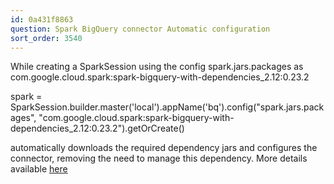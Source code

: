 ```yaml
---
id: 0a431f8863
question: Spark BigQuery connector Automatic configuration
sort_order: 3540
---
```


While creating a SparkSession using the config spark.jars.packages as com.google.cloud.spark:spark-bigquery-with-dependencies_2.12:0.23.2

spark = SparkSession.builder.master('local').appName('bq').config("spark.jars.packages", "com.google.cloud.spark:spark-bigquery-with-dependencies_2.12:0.23.2").getOrCreate()

automatically downloads the required dependency jars and configures the connector, removing the need to manage this dependency. More details available [here](https://github.com/GoogleCloudDataproc/spark-bigquery-connector)

